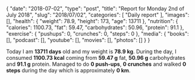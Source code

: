 {
    "date": "2018-07-02",
    "type": "post",
    "title": "Report for Monday 2nd of July 2018",
    "slug": "2018\/07\/02",
    "categories": [
        "Daily report"
    ],
    "images": [],
    "health": {
        "weight": 78.9,
        "height": 173,
        "age": 13711
    },
    "nutrition": {
        "calories": 1100.73,
        "fat": 59.47,
        "carbohydrates": 50.96,
        "protein": 91.1
    },
    "exercise": {
        "pushups": 0,
        "crunches": 0,
        "steps": 0
    },
    "media": {
        "books": [],
        "podcast": [],
        "youtube": [],
        "movies": [],
        "photos": []
    }
}

Today I am <strong>13711 days</strong> old and my weight is <strong>78.9 kg</strong>. During the day, I consumed <strong>1100.73 kcal</strong> coming from <strong>59.47 g</strong> fat, <strong>50.96 g</strong> carbohydrates and <strong>91.1 g</strong> protein. Managed to do <strong>0 push-ups</strong>, <strong>0 crunches</strong> and walked <strong>0 steps</strong> during the day which is approximately <strong>0 km</strong>.